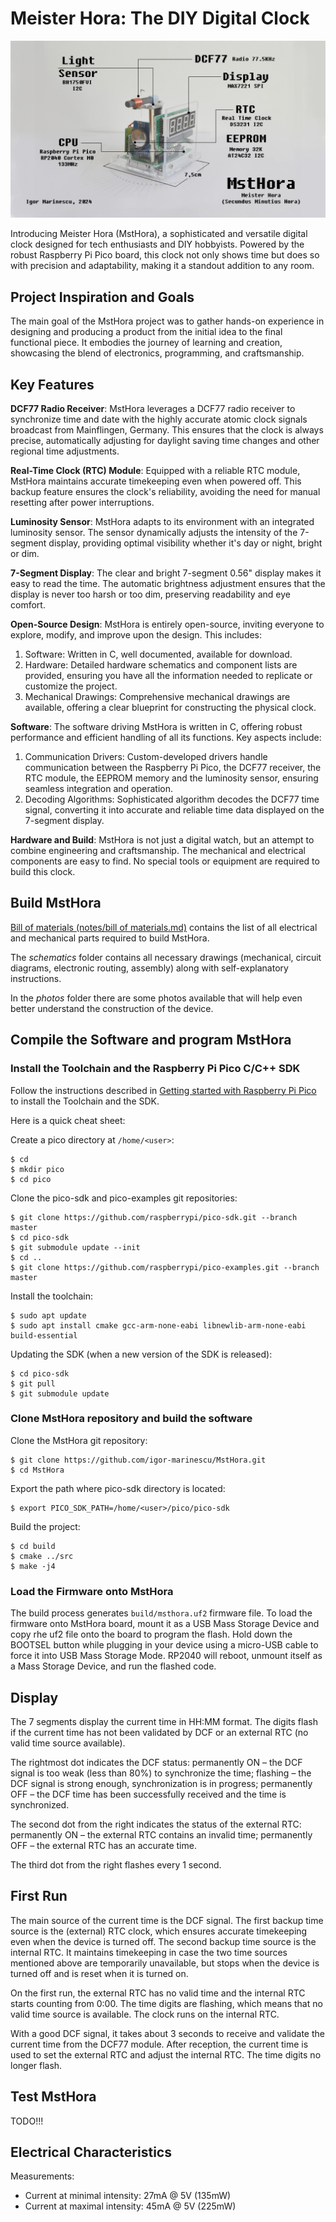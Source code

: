 # Meister Hora: The DIY Digital Clock

![MstHora intro](./intro.jpg)

Introducing Meister Hora (MstHora), a sophisticated and versatile digital clock designed for tech enthusiasts and DIY hobbyists. Powered by the robust Raspberry Pi Pico board, this clock not only shows time but does so with precision and adaptability, making it a standout addition to any room.

## Project Inspiration and Goals

The main goal of the MstHora project was to gather hands-on experience in designing and producing a product from the initial idea to the final functional piece. It embodies the journey of learning and creation, showcasing the blend of electronics, programming, and craftsmanship.

## Key Features

**DCF77 Radio Receiver**: MstHora leverages a DCF77 radio receiver to synchronize time and date with the highly accurate atomic clock signals broadcast from Mainflingen, Germany. This ensures that the clock is always precise, automatically adjusting for daylight saving time changes and other regional time adjustments.

**Real-Time Clock (RTC) Module**: Equipped with a reliable RTC module, MstHora maintains accurate timekeeping even when powered off. This backup feature ensures the clock's reliability, avoiding the need for manual resetting after power interruptions.

**Luminosity Sensor**: MstHora adapts to its environment with an integrated luminosity sensor. The sensor dynamically adjusts the intensity of the 7-segment display, providing optimal visibility whether it's day or night, bright or dim.

**7-Segment Display**: The clear and bright 7-segment 0.56" display makes it easy to read the time. The automatic brightness adjustment ensures that the display is never too harsh or too dim, preserving readability and eye comfort.

**Open-Source Design**: MstHora is entirely open-source, inviting everyone to explore, modify, and improve upon the design. This includes:

1. Software: Written in C, well documented, available for download.
2. Hardware: Detailed hardware schematics and component lists are provided, ensuring you have all the information needed to replicate or customize the project.
3. Mechanical Drawings: Comprehensive mechanical drawings are available, offering a clear blueprint for constructing the physical clock.

**Software**: The software driving MstHora is written in C, offering robust performance and efficient handling of all its functions. Key aspects include:
1. Communication Drivers: Custom-developed drivers handle communication between the Raspberry Pi Pico, the DCF77 receiver, the RTC module, the EEPROM memory and the luminosity sensor, ensuring seamless integration and operation. 
2. Decoding Algorithms: Sophisticated algorithm decodes the DCF77 time signal, converting it into accurate and reliable time data displayed on the 7-segment display.

**Hardware and Build**: MstHora is not just a digital watch, but an attempt to combine engineering and craftsmanship. The mechanical and electrical components are easy to find. No special tools or equipment are required to build this clock.

## Build MstHora

[Bill of materials (notes/bill of materials.md)](./notes/bill%20of%20materials.md) contains the list of all electrical and mechanical parts required to build MstHora.

The *schematics* folder contains all necessary drawings (mechanical, circuit diagrams, electronic routing, assembly) along with self-explanatory instructions.

In the *photos* folder there are some photos available that will help even better understand the construction of the device.


## Compile the Software and program MstHora

### Install the Toolchain and the Raspberry Pi Pico C/C++ SDK

Follow the instructions described in [Getting started with Raspberry Pi Pico](https://datasheets.raspberrypi.com/pico/getting-started-with-pico.pdf) to install the Toolchain and the SDK.

Here is a quick cheat sheet:

Create a pico directory at `/home/<user>`:

```
$ cd 
$ mkdir pico
$ cd pico
```

Clone the pico-sdk and pico-examples git repositories:

```
$ git clone https://github.com/raspberrypi/pico-sdk.git --branch master
$ cd pico-sdk
$ git submodule update --init
$ cd ..
$ git clone https://github.com/raspberrypi/pico-examples.git --branch master
```

Install the toolchain:

```
$ sudo apt update
$ sudo apt install cmake gcc-arm-none-eabi libnewlib-arm-none-eabi build-essential
```

Updating the SDK (when a new version of the SDK is released):

```
$ cd pico-sdk
$ git pull
$ git submodule update
```

### Clone MstHora repository and build the software

Clone the MstHora git repository:

```
$ git clone https://github.com/igor-marinescu/MstHora.git
$ cd MstHora
```

Export the path where pico-sdk directory is located:

```
$ export PICO_SDK_PATH=/home/<user>/pico/pico-sdk
```

Build the project:

```
$ cd build
$ cmake ../src
$ make -j4
```

### Load the Firmware onto MstHora

The build process generates `build/msthora.uf2` firmware file. To load the firmware onto MstHora board, mount it as a USB Mass Storage Device and copy rhe uf2 file onto the board to program the flash. Hold down the BOOTSEL button while plugging in your device using a micro-USB cable to force it into USB Mass Storage Mode. RP2040 will reboot, unmount itself as a Mass Storage Device, and run the flashed code.

## Display

The 7 segments display the current time in HH:MM format. The digits flash if the current time has not been validated by DCF or an external RTC (no valid time source available).

The rightmost dot indicates the DCF status: permanently ON – the DCF signal is too weak (less than 80%) to synchronize the time; flashing – the DCF signal is strong enough, synchronization is in progress; permanently OFF – the DCF time has been successfully received and the time is synchronized.

The second dot from the right indicates the status of the external RTC: permanently ON – the external RTC contains an invalid time; permanently OFF – the external RTC has an accurate time.

The third dot from the right flashes every 1 second.

## First Run

The main source of the current time is the DCF signal. The first backup time source is the (external) RTC clock, which ensures accurate timekeeping even when the device is turned off. The second backup time source is the internal RTC. It maintains timekeeping in case the two time sources mentioned above are temporarily unavailable, but stops when the device is turned off and is reset when it is turned on.

On the first run, the external RTC has no valid time and the internal RTC starts counting from 0:00. The time digits are flashing, which means that no valid time source is available. The clock runs on the internal RTC. 

With a good DCF signal, it takes about 3 seconds to receive and validate the current time from the DCF77 module. After reception, the current time is used to set the external RTC and adjust the internal RTC. The time digits no longer flash.


## Test MstHora

TODO!!!

## Electrical Characteristics

Measurements:
- Current at minimal intensity: 27mA @ 5V (135mW)
- Current at maximal intensity: 45mA @ 5V (225mW)
